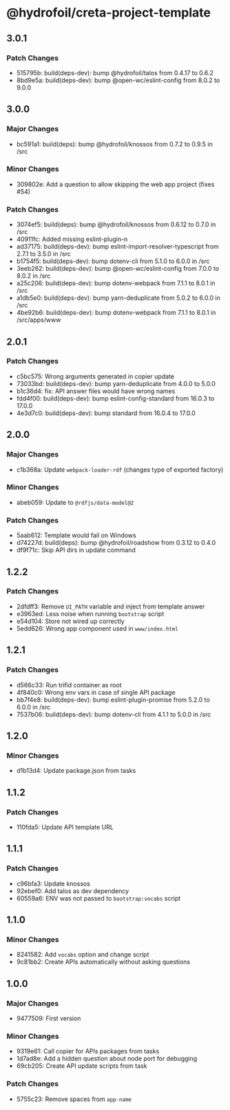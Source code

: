 # @hydrofoil/creta-project-template

## 3.0.1

### Patch Changes

- 515795b: build(deps-dev): bump @hydrofoil/talos from 0.4.17 to 0.6.2
- 8bd9e5a: build(deps-dev): bump @open-wc/eslint-config from 8.0.2 to 9.0.0

## 3.0.0

### Major Changes

- bc591a1: build(deps): bump @hydrofoil/knossos from 0.7.2 to 0.9.5 in /src

### Minor Changes

- 309802e: Add a question to allow skipping the web app project (fixes #54)

### Patch Changes

- 3074ef5: build(deps): bump @hydrofoil/knossos from 0.6.12 to 0.7.0 in /src
- 40911fc: Added missing eslint-plugin-n
- ad37175: build(deps-dev): bump eslint-import-resolver-typescript from 2.7.1 to 3.5.0 in /src
- b1754f5: build(deps-dev): bump dotenv-cli from 5.1.0 to 6.0.0 in /src
- 3eeb262: build(deps-dev): bump @open-wc/eslint-config from 7.0.0 to 8.0.2 in /src
- a25c206: build(deps-dev): bump dotenv-webpack from 7.1.1 to 8.0.1 in /src
- a1db5e0: build(deps-dev): bump yarn-deduplicate from 5.0.2 to 6.0.0 in /src
- 4be92b6: build(deps-dev): bump dotenv-webpack from 7.1.1 to 8.0.1 in /src/apps/www

## 2.0.1

### Patch Changes

- c5bc575: Wrong arguments generated in copier update
- 73033bd: build(deps-dev): bump yarn-deduplicate from 4.0.0 to 5.0.0
- b1c36d4: fix: API answer files would have wrong names
- fdd4f00: build(deps-dev): bump eslint-config-standard from 16.0.3 to 17.0.0
- 4e3d7c0: build(deps-dev): bump standard from 16.0.4 to 17.0.0

## 2.0.0

### Major Changes

- c1b368a: Update `webpack-loader-rdf` (changes type of exported factory)

### Minor Changes

- abeb059: Update to `@rdfjs/data-model@2`

### Patch Changes

- 5aab612: Template would fail on Windows
- d74227d: build(deps): bump @hydrofoil/roadshow from 0.3.12 to 0.4.0
- df9f71c: Skip API dirs in update command

## 1.2.2

### Patch Changes

- 2dfdff3: Remove `UI_PATH` variable and inject from template answer
- e3963ed: Less noise when running `bootstrap` script
- e54d104: Store not wired up correctly
- 5edd626: Wrong app component used in `www/index.html`

## 1.2.1

### Patch Changes

- d566c33: Run trifid container as root
- 4f840c0: Wrong env vars in case of single API package
- bb7f4e8: build(deps-dev): bump eslint-plugin-promise from 5.2.0 to 6.0.0 in /src
- 7537b06: build(deps-dev): bump dotenv-cli from 4.1.1 to 5.0.0 in /src

## 1.2.0

### Minor Changes

- d1b13d4: Update package.json from tasks

## 1.1.2

### Patch Changes

- 110fda5: Update API template URL

## 1.1.1

### Patch Changes

- c96bfa3: Update knossos
- 92ebef0: Add talos as dev dependency
- 60559a6: ENV was not passed to `bootstrap:vocabs` script

## 1.1.0

### Minor Changes

- 8241582: Add `vocabs` option and change script
- 9c81bb2: Create APIs automatically without asking questions

## 1.0.0

### Major Changes

- 9477509: First version

### Minor Changes

- 9319e61: Call copier for APIs packages from tasks
- 1d7ad8e: Add a hidden question about node port for debugging
- 69cb205: Create API update scripts from task

### Patch Changes

- 5755c23: Remove spaces from `app-name`
